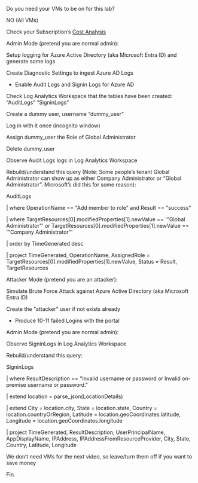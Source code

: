 Do you need your VMs to be on for this lab?

NO (All VMs)

  
Check your Subscription’s [Cost Analysis](https://portal.azure.com/#view/Microsoft_Azure_CostManagement/Menu/~/costanalysis/openedBy/AzurePortal)

  

Admin Mode (pretend you are normal admin):

Setup logging for Azure Active Directory (aka Microsoft Entra ID) and generate some logs

Create Diagnostic Settings to ingest Azure AD Logs

- Enable Audit Logs and Signin Logs for Azure AD
    

  

Check Log Analytics Workspace that the tables have been created: “AuditLogs” “SigninLogs”

  

Create a dummy user, username “dummy_user”

Log in with it once (incognito window)

  

Assign dummy_user the Role of Global Administrator

  

Delete dummy_user

  

Observe Audit Logs logs in Log Analytics Workspace

  

Rebuild/understand this query (Note: Some people’s tenant Global Administrator can show up as either Company Administrator or “Global Administrator”. Microsoft’s did this for some reason):

  

AuditLogs

| where OperationName == "Add member to role" and Result == "success"

| where TargetResources[0].modifiedProperties[1].newValue == '"Global Administrator"' or TargetResources[0].modifiedProperties[1].newValue == '"Company Administrator"' 

| order by TimeGenerated desc

| project TimeGenerated, OperationName, AssignedRole = TargetResources[0].modifiedProperties[1].newValue, Status = Result, TargetResources

  
  

Attacker Mode (pretend you are an attacker):

Simulate Brute Force Attack against Azure Active Directory (aka Microsoft Entra ID)

Create the “attacker” user if not exists already

- Produce 10-11 failed Logins with the portal
    

  

Admin Mode (pretend you are normal admin):

Observe SigninLogs in Log Analytics Workspace

  

Rebuild/understand this query:

SigninLogs

| where ResultDescription == "Invalid username or password or Invalid on-premise username or password."

| extend location = parse_json(LocationDetails)

| extend City = location.city, State = location.state, Country = location.countryOrRegion, Latitude = location.geoCoordinates.latitude, Longitude = location.geoCoordinates.longitude

| project TimeGenerated, ResultDescription, UserPrincipalName, AppDisplayName, IPAddress, IPAddressFromResourceProvider, City, State, Country, Latitude, Longitude

  

We don’t need VMs for the next video, so leave/turn them off if you want to save money

  

Fin.